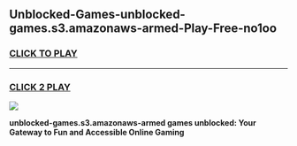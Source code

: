 
## Unblocked-Games-unblocked-games.s3.amazonaws-armed-Play-Free-no1oo
<h3>
<a href="https://premium76.site?title=unblocked-games.s3.amazonaws-armed&ref=15A">CLICK TO PLAY</a></h3>
<hr>

<h3>
<a href="https://premium76.site?title=unblocked-games.s3.amazonaws-armed&ref=15A">CLICK 2 PLAY</a>
  
</h3>

<a href="https://premium76.site?title=unblocked-games.s3.amazonaws-armed&ref=15A"><img src="https://clearcache.store/games.png"></a>


**unblocked-games.s3.amazonaws-armed games unblocked: Your Gateway to Fun and Accessible Online Gaming**
